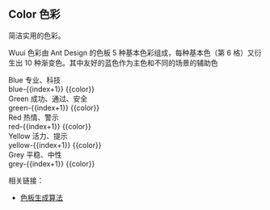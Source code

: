<script>
	import Clipboard from 'clipboard'
	import colorList from '@/config/color.json'
  export default {
    data () {
      return {
				red: colorList.red,
				green: colorList.green,
				blue: colorList.blue,
				yellow: colorList.yellow,
				grey: colorList.grey
      }
    },
    methods: {
      clip (val) {
        const html = `${val}`
        const clipboard = new Clipboard('.page-color-item', {
          text () {
            return html
          }
        })
        clipboard.on('success', (e) => {
          e.clearSelection()
          clipboard.destroy()
          this.$message({
            message: 'copied:'+`${val}`,
            type: 'success'
          })
        })
      }
    }
  }
</script>
## Color 色彩

简洁实用的色彩。

Wuui 色彩由 Ant Design 的色板 5 种基本色彩组成，每种基本色（第 6 格）又衍生出 10 种渐变色。其中友好的蓝色作为主色和不同的场景的辅助色

<div class="color-content">
	<div class="color-title">
		Blue
		<span class="color-description">专业、科技</span>
	</div>
	<div class="page-color">
		<div class="page-color-item" :style="{background:`${color}`}" v-for="(color,index) in blue" @click="clip(color)">
			blue-{{index+1}}
			<span class="page-color-value"> {{color}} </span>
		</div>
	</div>
</div>

<div class="color-content">
	<div class="color-title">Green
		<span class="color-description">成功、通过、安全</span>
	</div>
	<div class="page-color">
		<div class="page-color-item" :style="{background:`${color}`}" v-for="(color,index) in green" @click="clip(color)">
			green-{{index+1}}
			<span class="page-color-value"> {{color}} </span>
		</div>
	</div>
</div>

<div class="color-content">
	<div class="color-title">Red
		<span class="color-description">热情、警示</span>
	</div>
	<div class="page-color">
		<div class="page-color-item" :style="{background:`${color}`}" v-for="(color,index) in red" @click="clip(color)">
			red-{{index+1}}
			<span class="page-color-value"> {{color}} </span>
		</div>
	</div>
</div>

<div class="color-content">
	<div class="color-title">Yellow
		<span class="color-description">活力、提示</span>
	</div>
	<div class="page-color">
		<div class="page-color-item" :style="{background:`${color}`}" v-for="(color,index) in yellow" @click="clip(color)">
			yellow-{{index+1}}
			<span class="page-color-value"> {{color}} </span>
		</div>
	</div>
</div>

<div class="color-content">
	<div class="color-title">Grey
		<span class="color-description">平稳、中性</span>
	</div>
	<div class="page-color">
		<div class="page-color-item" :style="{background:`${color}`}" v-for="(color,index) in grey" @click="clip(color)">
			grey-{{index+1}}
			<span class="page-color-value"> {{color}} </span>
		</div>
	</div>
</div>

相关链接：
- [色板生成算法](https://github.com/ant-design/ant-design/blob/734beb84ffc3f0469fbae1566aa8450f966cb261/components/style/color/colorPalette.less)
